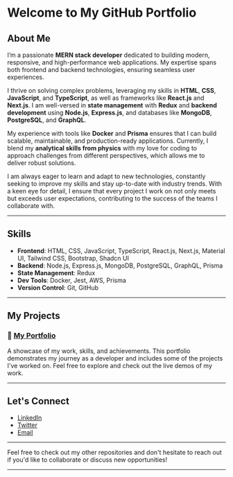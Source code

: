 # Welcome to My GitHub Portfolio

## About Me

I’m a passionate **MERN stack developer** dedicated to building modern, responsive, and high-performance web applications. My expertise spans both frontend and backend technologies, ensuring seamless user experiences.

I thrive on solving complex problems, leveraging my skills in **HTML**, **CSS**, **JavaScript**, and **TypeScript**, as well as frameworks like **React.js** and **Next.js**. I am well-versed in **state management** with **Redux** and **backend development** using **Node.js**, **Express.js**, and databases like **MongoDB**, **PostgreSQL**, and **GraphQL**.

My experience with tools like **Docker** and **Prisma** ensures that I can build scalable, maintainable, and production-ready applications. Currently, I blend my **analytical skills from physics** with my love for coding to approach challenges from different perspectives, which allows me to deliver robust solutions.

I am always eager to learn and adapt to new technologies, constantly seeking to improve my skills and stay up-to-date with industry trends. With a keen eye for detail, I ensure that every project I work on not only meets but exceeds user expectations, contributing to the success of the teams I collaborate with.

---

## Skills

- **Frontend**: HTML, CSS, JavaScript, TypeScript, React.js, Next.js, Material UI, Tailwind CSS, Bootstrap, Shadcn UI
- **Backend**: Node.js, Express.js, MongoDB, PostgreSQL, GraphQL, Prisma
- **State Management**: Redux
- **Dev Tools**: Docker, Jest, AWS, Prisma
- **Version Control**: Git, GitHub

---

## My Projects

### 📂 [My Portfolio](#)

A showcase of my work, skills, and achievements. This portfolio demonstrates my journey as a developer and includes some of the projects I've worked on. Feel free to explore and check out the live demos of my work.

---

## Let's Connect

- [LinkedIn](#)
- [Twitter](#)
- [Email](mailto:zzayediqbalofficial@gmail.com.com)

---

Feel free to check out my other repositories and don't hesitate to reach out if you'd like to collaborate or discuss new opportunities!

---
